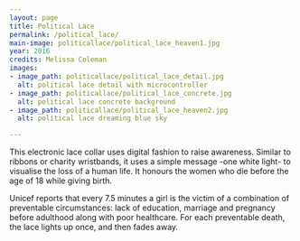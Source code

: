 ```yaml
---
layout: page
title: Political Lace
permalink: /political_lace/
main-image: politicallace/political_lace_heaven1.jpg
year: 2016
credits: Melissa Coleman
images:
- image_path: politicallace/political_lace_detail.jpg
  alt: political lace detail with microcontroller
- image_path: politicallace/political_lace_concrete.jpg
  alt: political lace concrete background
- image_path: politicallace/political_lace_heaven2.jpg
  alt: political lace dreaming blue sky

---
```


This electronic lace collar uses digital fashion to raise awareness. Similar to ribbons or charity wristbands, it uses a simple message -one white light- to visualise the loss of a human life. It honours the women who die before the age of 18 while giving birth.

Unicef reports that every 7.5 minutes a girl is the victim of a combination of preventable circumstances: lack of education, marriage and pregnancy before adulthood along with poor healthcare. For each preventable death, the lace lights up once, and then fades away.
